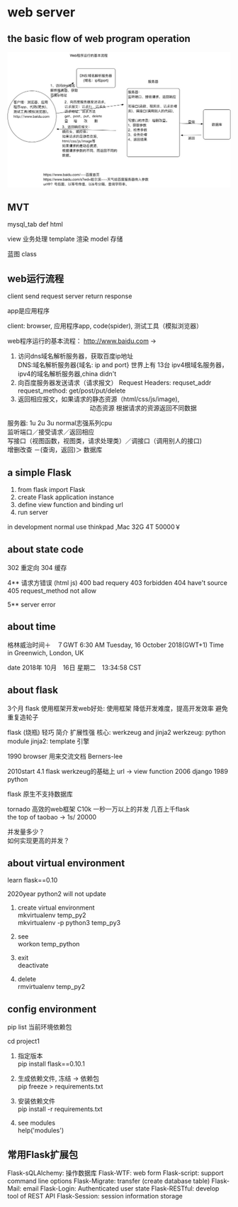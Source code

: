 # web server 

## the basic flow of web program operation
![](./the%20basic%20flow%20of%20web%20program%20operation.jpg)

## MVT
mysql_tab  def  html

view 业务处理
template 渲染
model   存储

蓝图  class

## web运行流程
client send request
server return response

app是应用程序

client: browser, 应用程序app, code(spider), 测试工具（模拟浏览器）

web程序运行的基本流程：
http://www.baidu.com ->
1. 访问dns域名解析服务器，获取百度ip地址
<br>DNS:域名解析服务器{域名: ip and port}
世界上有 13台 ipv4根域名服务器，ipv4的域名解析服务器,china didn't
2. 向百度服务器发送请求（请求报文）
Request Headers: requset_addr
                request_method: get/post/put/delete
3. 返回相应报文，如果请求的静态资源（html/css/js/image),<br>
&nbsp;&emsp;&emsp;&emsp;&emsp;&emsp;&emsp;&emsp;&emsp;&emsp;&emsp;&emsp;
                          动态资源  根据请求的资源返回不同数据

服务器: 1u  2u  3u  normal志强系列cpu<br> 
监听端口／接受请求／返回相应<br>
写接口（视图函数，视图类，请求处理类）／调接口（调用别人的接口)<br>
增删改查  －(查询，返回)＞  数据库

## a simple Flask
1. from flask import Flask
2. create Flask application instance
3. define view function and binding url
4. run server 


in development normal use thinkpad ,Mac 32G 4T  50000￥

## about state code
302 重定向
304 缓存

4**   请求方错误 (html js)
400 bad requery
403 forbidden
404 have't source 
405 request_method not allow

5** server error

## about time
格林威治时间＋　７GWT
6:30 AM
Tuesday, 16 October 2018(GWT+1)
Time in Greenwich, London, UK

date
2018年 10月　16日 星期二　13:34:58  CST


## about flask
3个月 flask
使用框架开发web好处:
  使用框架
  降低开发难度，提高开发效率
  避免重复造轮子

flask (烧瓶)
  轻巧
  简介
  扩展性强
  核心: werkzeug and jinja2
      werkzeug: python module
      jinja2: template 引擎 

1990 browser 用来交流文档 Berners-lee

  2010start 4.1 flask   werkzeug的基础上  url -> view function
  2006 django
  1989  python

flask 原生不支持数据库

tornado 高效的web框架   C10k 一秒一万以上的并发
几百上千flask  
the top of taobao -> 1s/ 20000 

并发量多少？  
如何实现更高的并发？  

## about virtual environment
learn flask==0.10

2020year python2 will not update

1. create virtual environment<br>
mkvirtualenv temp_py2<br>
mkvirtualenv -p python3 temp_py3

2. see<br>
workon temp_python

3. exit<br>
deactivate

4. delete<br>
rmvirtualenv temp_py2


## config environment 
pip list 当前环境依赖包

cd project1

1. 指定版本     
pip install flask==0.10.1

2. 生成依赖文件, 冻结 -> 依赖包       
pip freeze > requirements.txt

3. 安装依赖文件      
pip install -r requirements.txt

4. see modules      
help('modules')

## 常用Flask扩展包
Flask-sQLAlchemy: 操作数据库
Flask-WTF: web form
Flask-script: support command line options
Flask-Migrate: transfer (create database table) 
Flask-Mail: email
Flask-Login: Authenticated user state
Flask-RESTful: develop tool of REST API
Flask-Session: session information storage

